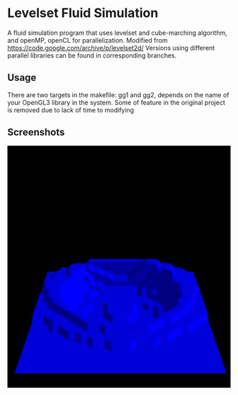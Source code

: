 # Levelset Fluid Simulation
A fluid simulation program that uses levelset and cube-marching algorithm, and openMP, openCL for parallelization.
Modified from https://code.google.com/archive/p/levelset2d/
Versions using different parallel libraries can be found in corresponding branches.

## Usage
There are two targets in the makefile: gg1 and gg2, depends on the name of your OpenGL3 library in the system.
Some of feature in the original project is removed due to lack of time to modifying

## Screenshots
![Alt text](/screenshot.png "screenshot")
